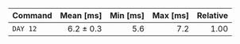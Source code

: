 | Command | Mean [ms] | Min [ms] | Max [ms] | Relative |
|:---|---:|---:|---:|---:|
| `DAY 12` | 6.2 ± 0.3 | 5.6 | 7.2 | 1.00 |
